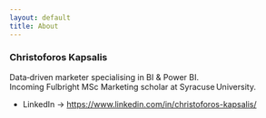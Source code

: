 ```yaml
---
layout: default
title: About
---
```


### Christoforos Kapsalis  

Data‑driven marketer specialising in BI & Power BI.  
Incoming Fulbright MSc Marketing scholar at Syracuse University.

* LinkedIn → <https://www.linkedin.com/in/christoforos-kapsalis/>  